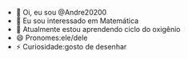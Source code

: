 - 👋 Oi, eu sou @Andre20200
- 👀 Eu sou interessado em Matemática 
- 🌱 Atualmente estou aprendendo ciclo do oxigênio  
- 😄 Pronomes:ele/dele
- ⚡ Curiosidade:gosto de desenhar 

<!---
Andre20200/Andre20200 is a ✨ special ✨ repository because its `README.md` (this file) appears on your GitHub profile.
You can click the Preview link to take a look at your changes.
--->
